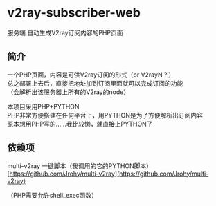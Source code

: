 # v2ray-subscriber-web
服务端 自动生成V2ray订阅内容的PHP页面

## 简介
一个PHP页面，内容是可供V2ray订阅的形式（or V2rayN？）  
总之部署上去后，直接把地址加到订阅里面就可以完成订阅的功能  
（会解析出该服务器上所有的V2ray的node）  
  
本项目采用PHP+PYTHON  
PHP非常方便搭建在任何平台上，用PYTHON是为了方便解析出订阅内容  
原本想用PHP写的……我比较懒，就直接上PYTHON了  

## 依赖项
multi-v2ray 一键脚本（我调用的它的PYTHON脚本）  
[https://github.com/Jrohy/multi-v2ray](https://github.com/Jrohy/multi-v2ray)

（PHP需要允许shell_exec函数）

